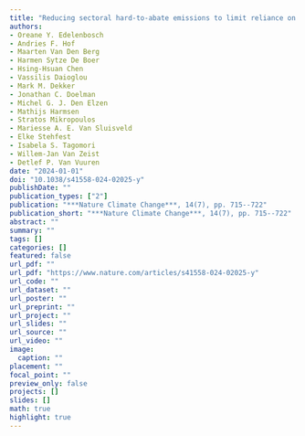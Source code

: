 ```yaml
---
title: "Reducing sectoral hard-to-abate emissions to limit reliance on carbon dioxide removal"
authors: 
- Oreane Y. Edelenbosch
- Andries F. Hof
- Maarten Van Den Berg
- Harmen Sytze De Boer
- Hsing-Hsuan Chen
- Vassilis Daioglou
- Mark M. Dekker
- Jonathan C. Doelman
- Michel G. J. Den Elzen
- Mathijs Harmsen
- Stratos Mikropoulos
- Mariesse A. E. Van Sluisveld
- Elke Stehfest
- Isabela S. Tagomori
- Willem-Jan Van Zeist
- Detlef P. Van Vuuren
date: "2024-01-01"
doi: "10.1038/s41558-024-02025-y"
publishDate: ""
publication_types: ["2"]
publication: "***Nature Climate Change***, 14(7), pp. 715--722"
publication_short: "***Nature Climate Change***, 14(7), pp. 715--722"
abstract: ""
summary: ""
tags: []
categories: []
featured: false
url_pdf: ""
url_pdf: "https://www.nature.com/articles/s41558-024-02025-y"
url_code: ""
url_dataset: ""
url_poster: ""
url_preprint: ""
url_project: ""
url_slides: ""
url_source: ""
url_video: ""
image: 
  caption: ""
placement: ""
focal_point: ""
preview_only: false
projects: []
slides: []
math: true
highlight: true
---
```

